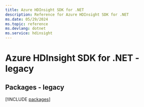 ```yaml
---
title: Azure HDInsight SDK for .NET
description: Reference for Azure HDInsight SDK for .NET
ms.date: 05/29/2024
ms.topic: reference
ms.devlang: dotnet
ms.service: hdinsight
---
```

# Azure HDInsight SDK for .NET - legacy
## Packages - legacy
[!INCLUDE [packages](hdinsight-index.md)]